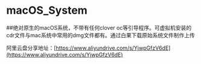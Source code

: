 # macOS_System

##绝对原生的macOS系统，不带有任何clover oc等引导程序。可虚拟机安装的cdr文件与mac系统中常用的dmg文件都有。通过白果下载原始系统文件制作上传


阿里云盘分享地址：[https://www.aliyundrive.com/s/YjwpGfzV6dE](https://www.aliyundrive.com/s/YjwpGfzV6dE)
